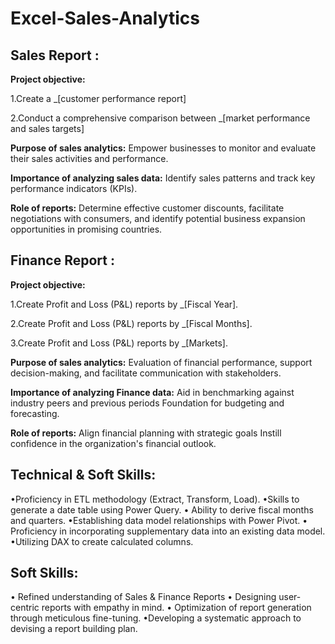 # Excel-Sales-Analytics
## Sales Report :

 **Project objective:** 

  1.Create a _[customer performance report]

  2.Conduct a comprehensive comparison between _[market performance and sales targets]

 **Purpose of sales analytics:** Empower businesses to monitor and evaluate their sales activities and performance.

**Importance of analyzing sales data:** Identify sales patterns and track key performance indicators (KPIs).

 **Role of reports:** Determine effective customer discounts, facilitate negotiations with consumers, and identify potential business expansion opportunities in promising countries.

## Finance Report :

**Project objective:** 

   1.Create Profit and Loss (P&L) reports by _[Fiscal Year].
  
   2.Create Profit and Loss (P&L) reports by _[Fiscal Months].

   3.Create Profit and Loss (P&L) reports by _[Markets].

 **Purpose of sales analytics:** Evaluation of financial performance, support decision-making, and facilitate communication with stakeholders.

 **Importance of analyzing Finance data:** Aid in benchmarking against industry peers and previous periods Foundation for budgeting and forecasting.

 **Role of reports:** Align financial planning with strategic goals Instill confidence in the organization's financial outlook.


## Technical & Soft Skills:
•Proficiency in ETL methodology (Extract, Transform, Load).
•Skills to generate a date table using Power Query.
•	Ability to derive fiscal months and quarters.
•Establishing data model relationships with Power Pivot.
•	Proficiency in incorporating supplementary data into an existing data model.
•Utilizing DAX to create calculated columns.

## Soft Skills:
•	Refined understanding of Sales & Finance Reports
•	Designing user-centric reports with empathy in mind.
•	Optimization of report generation through meticulous fine-tuning.
•Developing a systematic approach to devising a report building plan.
